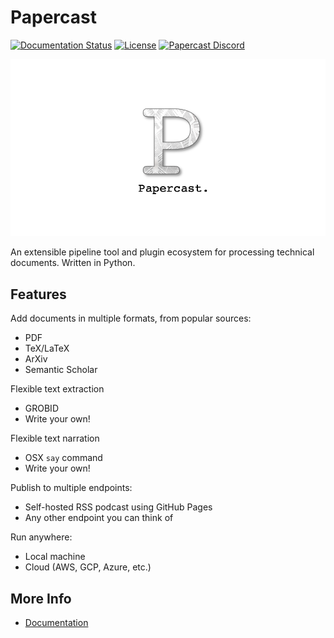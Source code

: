 # Papercast

[![Documentation Status](https://readthedocs.org/projects/papercast/badge/?version=0.1.0)](https://papercast.readthedocs.io/en/0.1.0/?badge=0.1.0)
[![License](https://img.shields.io/github/license/papercast-dev/papercast)](https://github.com/papercast-dev/papercast/blob/main/LICENSE.md)
[![Papercast Discord](https://dcbadge.vercel.app/api/server/9HewHCP3Tp?compact=true&style=flat)](https://discord.gg/9HewHCP3Tp)

![papercast logo](./papercast_logo.png)

An extensible pipeline tool and plugin ecosystem for processing technical documents. Written in Python.

## Features
Add documents in multiple formats, from popular sources:
- PDF
- TeX/LaTeX
- ArXiv
- Semantic Scholar

Flexible text extraction
- GROBID
- Write your own!

Flexible text narration
- OSX `say` command
- Write your own!

Publish to multiple endpoints:
- Self-hosted RSS podcast using GitHub Pages
- Any other endpoint you can think of

Run anywhere:
- Local machine
- Cloud (AWS, GCP, Azure, etc.)

## More Info
- [Documentation](https://docs.papercast.dev)
